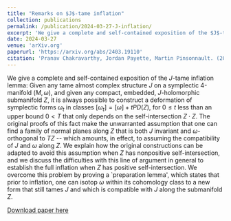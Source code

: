 ```yaml
---
title: "Remarks on $J$-tame inflation"
collection: publications
permalink: /publication/2024-03-27-J-inflation/
excerpt: 'We give a complete and self-contained exposition of the $J$-tame inflation lemma: Given any tame almost complex structure $J$ on a symplectic 4-manifold $(M,\omega)$, and given any compact, embedded, $J$-holomorphic submanifold $Z$, it is always possible to construct a deformation of symplectic forms $\omega_t$ in classes $[\omega_t]=[\omega]+tPD(Z)$, for $0\leq t$ less than an upper bound $0<T$ that only depends on the self-intersection $Z\cdot Z$.'
date: 2024-03-27
venue: 'arXiv.org'
paperurl: 'https://arxiv.org/abs/2403.19110'
citation: 'Pranav Chakravarthy, Jordan Payette, Martin Pinsonnault. (2024). &quot;Remarks on $J$-tame inflation.&quot; <i>arXiv:2403.19110</i>.'
---
```

We give a complete and self-contained exposition of the $J$-tame inflation lemma: Given any tame almost complex structure $J$ on a symplectic 4-manifold $(M,\omega)$, and given any compact, embedded, $J$-holomorphic submanifold $Z$, it is always possible to construct a deformation of symplectic forms $\omega_t$ in classes $[\omega_t]=[\omega]+tPD(Z)$, for $0\leq t$ less than an upper bound $0<T$ that only depends on the self-intersection $Z\cdot Z$. The original proofs of this fact make the unwarranted assumption that one can find a family of normal planes along $Z$ that is both $J$ invariant and $\omega$-orthogonal to $TZ$ -- which amounts, in effect, to assuming the compatibility of $J$ and $\omega$ along $Z$. We explain how the original constructions can be adapted to avoid this assumption when $Z$ has nonpositive self-intersection, and we discuss the difficulties with this line of argument in general to establish the full inflation when $Z$ has positive self-intersection. We overcome this problem by proving a `preparation lemma', which states that prior to inflation, one can isotop $\omega$ within its cohomology class to a new form that still tames $J$ and which is compatible with $J$ along the submanifold $Z$.

[Download paper here](https://arxiv.org/abs/2403.19110)

